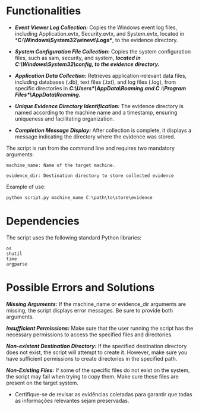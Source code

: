 # Functionalities

- ***Event Viewer Log Collection:***
        Copies the Windows event log files, including Application.evtx, Security.evtx, and System.evtx, located in ***C:\Windows\System32\winevt\Logs\***, to the evidence directory.

- ***System Configuration File Collection:***
        Copies the system configuration files, such as sam, security, and system, ***located in C:\Windows\System32\config\, to the evidence directory.***

- ***Application Data Collection:***
        Retrieves application-relevant data files, including databases (.db), text files (.txt), and log files (.log), from specific directories in ***C:\Users\*\\AppData\Roaming and C :\Program Files\*\\AppData\Roaming.***

- ***Unique Evidence Directory Identification:***
        The evidence directory is named according to the machine name and a timestamp, ensuring uniqueness and facilitating organization.

- ***Completion Message Display:***
        After collection is complete, it displays a message indicating the directory where the evidence was stored.


The script is run from the command line and requires two mandatory arguments:

    machine_name: Name of the target machine.
    
    evidence_dir: Destination directory to store collected evidence

Example of use:

`python script.py machine_name C:\path\to\store\evidence`

# Dependencies

The script uses the following standard Python libraries:

    os
    shutil
    time
    argparse

# Possible Errors and Solutions

  ***Missing Arguments:***
        If the machine_name or evidence_dir arguments are missing, the script displays error messages. Be sure to provide both arguments.

   ***Insufficient Permissions:***
        Make sure that the user running the script has the necessary permissions to access the specified files and directories.

  ***Non-existent Destination Directory:***
        If the specified destination directory does not exist, the script will attempt to create it. However, make sure you have sufficient permissions to create directories in the specified path.

  ***Non-Existing Files:***
        If some of the specific files do not exist on the system, the script may fail when trying to copy them. Make sure these files are present on the target system.

- Certifique-se de revisar as evidências coletadas para garantir que todas as informações relevantes sejam preservadas.
